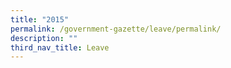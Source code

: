 ```yaml
---
title: "2015"
permalink: /government-gazette/leave/permalink/
description: ""
third_nav_title: Leave
---
```

